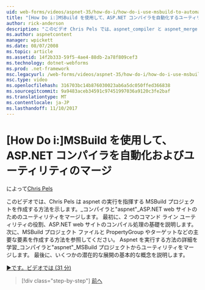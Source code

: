 ```yaml
---
uid: web-forms/videos/aspnet-35/how-do-i/how-do-i-use-msbuild-to-automate-the-aspnet-compiler-and-merge-utilities
title: "[How Do i:]MSBuild を使用して、ASP.NET コンパイラを自動化するユーティリティで、マージ |Microsoft ドキュメント"
author: rick-anderson
description: "このビデオ Chris Pels では、aspnet_compiler と aspnet_merge ユーティリティの ASP の実行を指揮する MSBuild プロジェクトを作成する方法を説明しています."
ms.author: aspnetcontent
manager: wpickett
ms.date: 08/07/2008
ms.topic: article
ms.assetid: 14f2b333-59f5-4ae4-88db-2a78f809cef3
ms.technology: dotnet-webforms
ms.prod: .net-framework
msc.legacyurl: /web-forms/videos/aspnet-35/how-do-i/how-do-i-use-msbuild-to-automate-the-aspnet-compiler-and-merge-utilities
msc.type: video
ms.openlocfilehash: 316703bc14b876030023ab6a5dc050ffed366838
ms.sourcegitcommit: 9a9483aceb34591c97451997036a9120c3fe2baf
ms.translationtype: MT
ms.contentlocale: ja-JP
ms.lasthandoff: 11/10/2017
---
```

<a name="how-do-i-use-msbuild-to-automate-the-aspnet-compiler-and-merge-utilities"></a>[How Do i:]MSBuild を使用して、ASP.NET コンパイラを自動化およびユーティリティのマージ
====================
によって[Chris Pels](https://twitter.com/chrispels)

このビデオでは、Chris Pels は aspnet の実行を指揮する MSBuild プロジェクトを作成する方法を示します。\_コンパイラと"aspnet"\_ASP.NET web サイトのためのユーティリティをマージします。 最初に、2 つのコマンド ライン ユーティリティの役割、ASP.NET web サイトのコンパイル処理の基礎を説明します。 次に、MSBuild プロジェクト ファイルと PropertyGroup やターゲットなどの主要な要素を作成する方法を参照してください。 Aspnet を実行する方法の詳細を学習\_コンパイラと"aspnet"\_MSBuild プロジェクトからユーティリティをマージします。 最後に、いくつかの潜在的な展開の基本的な概念を説明します。

[&#9654;です。ビデオでは (31 分)](https://channel9.msdn.com/Blogs/ASP-NET-Site-Videos/how-do-i-use-msbuild-to-automate-the-aspnet-compiler-and-merge-utilities)

>[!div class="step-by-step"]
[前へ](how-do-i-serialize-a-graph-with-the-entity-framework.md)
